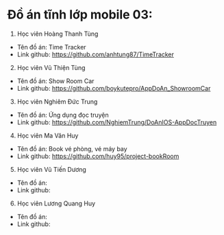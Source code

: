 
# Đồ án tĩnh lớp mobile 03:

1. Học viên Hoàng Thanh Tùng
- Tên đồ án: Time Tracker
- Link github: https://github.com/anhtung87/TimeTracker

2. Học viên Vũ Thiện Tùng
- Tên đồ án: Show Room Car
- Link github: https://github.com/boykutepro/AppDoAn_ShowroomCar

3. Học viên Nghiêm Đức Trung
- Tên đồ án: Ứng dụng đọc truyện
- Link github: https://github.com/NghiemTrung/DoAnIOS-AppDocTruyen

4. Học viên Ma Văn Huy
- Tên đồ án: Book vé phòng, vé máy bay
- Link github: https://github.com/huy95/project-bookRoom

5. Học viên Vũ Tiến Dương
- Tên đồ án:
- Link github: 

6. Học viên Lương Quang Huy
- Tên đồ án:
- Link github:
